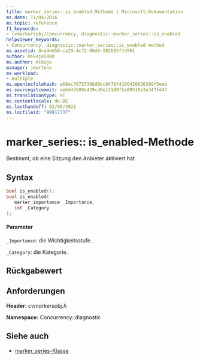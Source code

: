 ```yaml
---
title: marker_series::is_enabled-Methode | Microsoft-Dokumentation
ms.date: 11/04/2016
ms.topic: reference
f1_keywords:
- cvmarkersobj/Concurrency, diagnostic::marker_series::is_enabled
helpviewer_keywords:
- Concurrency, diagnostic::marker_series::is_enabled method
ms.assetid: 8ce4dd50-ca29-4c72-98d6-582693f7d501
author: mikejo5000
ms.author: mikejo
manager: jmartens
ms.workload:
- multiple
ms.openlocfilehash: e68ec76737308d9bc9478f4106420626389f5eeb
ms.sourcegitcommit: ae6d47b09a439cd0e13180f5e89510e3e347fd47
ms.translationtype: HT
ms.contentlocale: de-DE
ms.lasthandoff: 02/08/2021
ms.locfileid: "99917737"
---
```

# <a name="marker_seriesis_enabled-method"></a>marker_series:: is_enabled-Methode
Bestimmt, ob eine Sitzung den Anbieter aktiviert hat

## <a name="syntax"></a>Syntax

```cpp
bool is_enabled();
bool is_enabled(
   marker_importance _Importance,
   int _Category
);
```

#### <a name="parameters"></a>Parameter
 `_Importance`: die Wichtigkeitsstufe.

 `_Category`: die Kategorie.

## <a name="return-value"></a>Rückgabewert

## <a name="requirements"></a>Anforderungen
 **Header:** *cvmarkersobj.h*

 **Namespace:** Concurrency::diagnostic

## <a name="see-also"></a>Siehe auch
- [marker_series-Klasse](../profiling/marker-series-class.md)